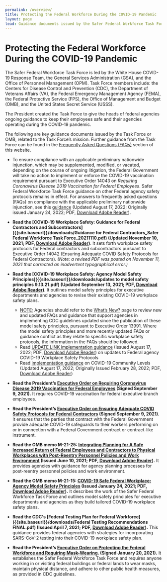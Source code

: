 ```yaml
---
permalink: /overview/
title: Protecting the Federal Workforce During the COVID-19 Pandemic
layout: page
lead: Guidance documents issued by the Safer Federal Workforce Task Force or OMB, related to the Task Force’s mission
---
```


# Protecting the Federal Workforce During the COVID-19 Pandemic

The Safer Federal Workforce Task Force is led by the White House COVID-19 Response Team, the General Services Administration (GSA), and the Office of Personnel Management (OPM). Task Force members include: the Centers for Disease Control and Prevention (CDC), the Department of Veterans Affairs (VA), the Federal Emergency Management Agency (FEMA), the Federal Protective Service (FPS), the Office of Management and Budget (OMB), and the United States Secret Service (USSS).

The President created the Task Force to give the heads of federal agencies ongoing guidance to keep their employees safe and their agencies operating during the COVID-19 pandemic.

The following are key guidance documents issued by the Task Force or OMB, related to the Task Force’s mission. Further guidance from the Task Force can be found in the [Frequently Asked Questions (FAQs)](../faq/) section of this website.

- To ensure compliance with an applicable preliminary nationwide injunction, which may be supplemented, modified, or vacated, depending on the course of ongoing litigation, the Federal Government will take no action to implement or enforce the COVID-19 vaccination requirement pursuant to Executive Order 14043 on _Requiring Coronavirus Disease 2019 Vaccination for Federal Employees_. Safer Federal Workforce Task Force guidance on other Federal agency safety protocols remains in effect. For answers to frequently asked questions (FAQs) on compliance with the applicable preliminary nationwide injunction, see this <a href="{{site.baseurl}}/downloads/Updated FAQs_compliance_injunction_EO 14043_20220817.pdf" target="_blank" rel="noopener">guidance</a> (Updated August 17, 2022; Originally issued January 24, 2022; PDF, [Download Adobe Reader](https://get2.adobe.com/reader/)).

- **Read the [COVID-19 Workplace Safety: Guidance for Federal Contractors and Subcontractors]({{site.baseurl}}/downloads/Guidance for Federal Contractors_Safer Federal Workforce Task Force_20211110.pdf)  (Updated November 10, 2021; PDF, [Download Adobe Reader](https://get2.adobe.com/reader/))**. It sets forth workplace safety protocols for Federal contractors and subcontractors pursuant to Executive Order 14042 (Ensuring Adequate COVID Safety Protocols for Federal Contractors).  _(Note: a revised PDF was posted on November 11, 2021 that corrected an inadvertent typographical error.)_

- **Read the [COVID-19 Workplace Safety: Agency Model Safety Principles]({{site.baseurl}}/downloads/updates to model safety principles 9.13.21.pdf) (Updated September 13, 2021; PDF, [Download Adobe Reader](https://get2.adobe.com/reader/))**. It outlines model safety principles for executive departments and agencies to revise their existing COVID-19 workplace safety plans.  
  - <u>NOTE:</u> Agencies should refer to the [What’s New?](https://www.saferfederalworkforce.gov/new/) page to review new and updated FAQs and guidance that support agencies in implementing CDC guidelines updated since the publication of these model safety principles, pursuant to Executive Order 13991. Where the model safety principles and more recently updated FAQs or guidance conflict as they relate to specific workplace safety protocols, the information in the FAQs should be followed.
  - Read <a href="{{site.baseurl}}/downloads/COVID-19 Community Levels_Guidance for Federal Agencies_20220817.pdf" target="_blank" rel="noopener">UPDATE LINK implementation guidance</a> (Issued August 17, 2022; PDF, <a href="https://get2.adobe.com/reader/" target="_blank" rel="noopener">Download Adobe Reader</a>) on updates to Federal agency COVID-19 Workplace Safety Protocols
  - Read  <a href="{{site.baseurl}}/downloads/COVID-19 Community Levels_Guidance for Federal Agencies_20220817.pdf" target="_blank" rel="noopener">implementation guidance</a> on COVID-19 Community Levels (Updated August 17, 2022; Originally Issued February 28, 2022; PDF, <a href="https://get2.adobe.com/reader/" target="_blank" rel="noopener">Download Adobe Reader</a>)


- **Read the President’s [Executive Order on Requiring Coronavirus Disease 2019 Vaccination for Federal Employees](https://www.whitehouse.gov/briefing-room/presidential-actions/2021/09/09/executive-order-on-requiring-coronavirus-disease-2019-vaccination-for-federal-employees/) (Signed September 9, 2021).** It requires COVID-19 vaccination for federal executive branch employees.

- **Read the President’s [Executive Order on Ensuring Adequate COVID Safety Protocols for Federal Contractors](https://www.whitehouse.gov/briefing-room/presidential-actions/2021/09/09/executive-order-on-ensuring-adequate-covid-safety-protocols-for-federal-contractors/) (Signed September 9, 2021).** It ensures that the parties that contract with the Federal Government provide adequate COVID-19 safeguards to their workers performing on or in connection with a Federal Government contract or contract-like instrument.

- **Read the OMB memo M-21-25: [Integrating Planning for A Safe Increased Return of Federal Employees and Contractors to Physical Workplaces with Post-Reentry Personnel Policies and Work Environment](https://www.whitehouse.gov/wp-content/uploads/2021/06/M-21-25.pdf) (Issued June 10, 2021; PDF, [Download Adobe Reader](https://get2.adobe.com/reader/)).** It provides agencies with guidance for agency planning processes for post-reentry personnel policies and work environment.

- **Read the OMB memo M-21-15: [COVID-19 Safe Federal Workplace: Agency Model Safety Principles](https://www.whitehouse.gov/wp-content/uploads/2021/01/M-21-15.pdf) (Issued January 24, 2021; PDF, [Download Adobe Reader](https://get2.adobe.com/reader/)).** It describes the work of the Safer Federal Workforce Task Force and outlines model safety principles for executive departments and agencies as they build tailored COVID-19 workplace safety plans.

- **Read the CDC's [Federal Testing Plan for Federal Workforce]({{site.baseurl}}/downloads/Federal Testing Recommendations FINAL.pdf) (Issued April 7, 2021; PDF, [Download Adobe Reader](https://get2.adobe.com/reader/)).** This guidance provides federal agencies with strategies for incorporating SARS-CoV-2 testing into their COVID-19 workplace safety plan.

- **Read the President’s [Executive Order on Protecting the Federal Workforce and Requiring Mask-Wearing](https://www.whitehouse.gov/briefing-room/presidential-actions/2021/01/20/executive-order-protecting-the-federal-workforce-and-requiring-mask-wearing). (Signed January 20, 2021).**  It establishes the Safer Federal Workforce Task Force and requires anyone working in or visiting federal buildings or federal lands to wear masks, maintain physical distance, and adhere to other public health measures, as provided in CDC guidelines.
